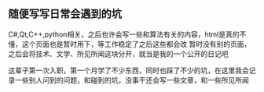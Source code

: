 ## 随便写写日常会遇到的坑
C#,Qt,C++,python相关，之后也许会写一些和算法有关的内容，html是真的不懂，这个页面也是暂时用下，等工作稳定了之后这些都会改
暂时没有别的页面，之后会将技术、文学、所见所闻这块分开，就当是我的一个公开的日记吧

这辈子第一次入职，第一个月学了不少东西，同时也踩了不少的坑，在这里我会记录一些别人问到的问题，和碰到的坑，没事干还会写一些文章，和一些所见所闻



